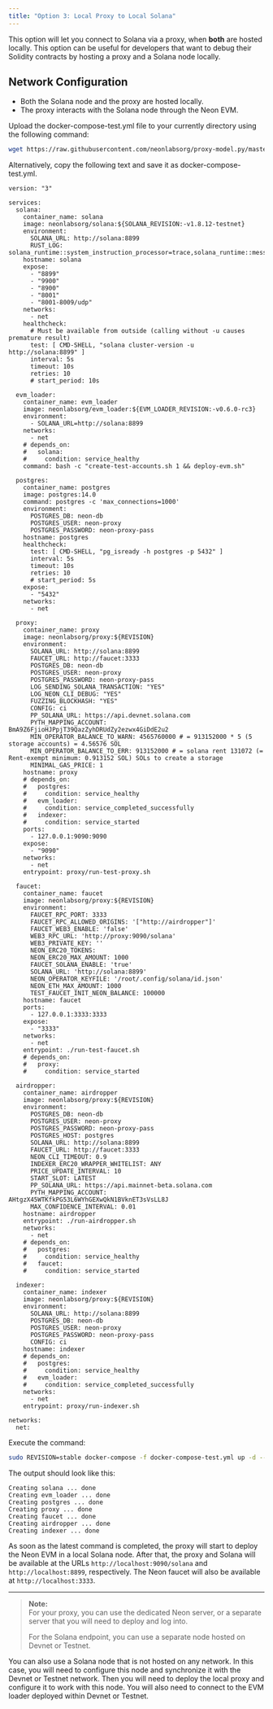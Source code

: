 ```yaml
---
title: "Option 3: Local Proxy to Local Solana"
---
```


This option will let you connect to Solana via a proxy, when **both** are hosted locally. This option can be useful for developers that want to debug their Solidity contracts by hosting a proxy and a Solana node locally.

## Network Configuration
  * Both the Solana node and the proxy are hosted locally.
  * The proxy interacts with the Solana node through the Neon EVM.

Upload the docker-compose-test.yml file to your currently directory using the following command:
```bash
wget https://raw.githubusercontent.com/neonlabsorg/proxy-model.py/master/proxy/docker-compose-test.yml
```

Alternatively, copy the following text and save it as docker-compose-test.yml.
```console
version: "3"

services:
  solana:
    container_name: solana
    image: neonlabsorg/solana:${SOLANA_REVISION:-v1.8.12-testnet}
    environment:
      SOLANA_URL: http://solana:8899
      RUST_LOG: solana_runtime::system_instruction_processor=trace,solana_runtime::message_processor=debug,solana_bpf_loader=debug,solana_rbpf=debug
    hostname: solana
    expose:
      - "8899"
      - "9900"
      - "8900"
      - "8001"
      - "8001-8009/udp"
    networks:
      - net
    healthcheck:
      # Must be available from outside (calling without -u causes premature result)
      test: [ CMD-SHELL, "solana cluster-version -u http://solana:8899" ]
      interval: 5s
      timeout: 10s
      retries: 10
      # start_period: 10s

  evm_loader:
    container_name: evm_loader
    image: neonlabsorg/evm_loader:${EVM_LOADER_REVISION:-v0.6.0-rc3}
    environment:
      - SOLANA_URL=http://solana:8899
    networks:
      - net
    # depends_on:
    #   solana:
    #     condition: service_healthy
    command: bash -c "create-test-accounts.sh 1 && deploy-evm.sh"

  postgres:
    container_name: postgres
    image: postgres:14.0
    command: postgres -c 'max_connections=1000'
    environment:
      POSTGRES_DB: neon-db
      POSTGRES_USER: neon-proxy
      POSTGRES_PASSWORD: neon-proxy-pass
    hostname: postgres
    healthcheck:
      test: [ CMD-SHELL, "pg_isready -h postgres -p 5432" ]
      interval: 5s
      timeout: 10s
      retries: 10
      # start_period: 5s
    expose:
      - "5432"
    networks:
      - net

  proxy:
    container_name: proxy
    image: neonlabsorg/proxy:${REVISION}
    environment:
      SOLANA_URL: http://solana:8899
      FAUCET_URL: http://faucet:3333
      POSTGRES_DB: neon-db
      POSTGRES_USER: neon-proxy
      POSTGRES_PASSWORD: neon-proxy-pass
      LOG_SENDING_SOLANA_TRANSACTION: "YES"
      LOG_NEON_CLI_DEBUG: "YES"
      FUZZING_BLOCKHASH: "YES"
      CONFIG: ci
      PP_SOLANA_URL: https://api.devnet.solana.com
      PYTH_MAPPING_ACCOUNT: BmA9Z6FjioHJPpjT39QazZyhDRUdZy2ezwx4GiDdE2u2
      MIN_OPERATOR_BALANCE_TO_WARN: 4565760000 # = 913152000 * 5 (5 storage accounts) = 4.56576 SOL
      MIN_OPERATOR_BALANCE_TO_ERR: 913152000 # = solana rent 131072 (= Rent-exempt minimum: 0.913152 SOL) SOLs to create a storage
      MINIMAL_GAS_PRICE: 1
    hostname: proxy
    # depends_on:
    #   postgres:
    #     condition: service_healthy
    #   evm_loader:
    #     condition: service_completed_successfully
    #   indexer:
    #     condition: service_started
    ports:
      - 127.0.0.1:9090:9090
    expose:
      - "9090"
    networks:
      - net
    entrypoint: proxy/run-test-proxy.sh

  faucet:
    container_name: faucet
    image: neonlabsorg/proxy:${REVISION}
    environment:
      FAUCET_RPC_PORT: 3333
      FAUCET_RPC_ALLOWED_ORIGINS: '["http://airdropper"]'
      FAUCET_WEB3_ENABLE: 'false'
      WEB3_RPC_URL: 'http://proxy:9090/solana'
      WEB3_PRIVATE_KEY: ''
      NEON_ERC20_TOKENS:
      NEON_ERC20_MAX_AMOUNT: 1000
      FAUCET_SOLANA_ENABLE: 'true'
      SOLANA_URL: 'http://solana:8899'
      NEON_OPERATOR_KEYFILE: '/root/.config/solana/id.json'
      NEON_ETH_MAX_AMOUNT: 1000
      TEST_FAUCET_INIT_NEON_BALANCE: 100000
    hostname: faucet
    ports:
      - 127.0.0.1:3333:3333
    expose:
      - "3333"
    networks:
      - net
    entrypoint: ./run-test-faucet.sh
    # depends_on:
    #   proxy:
    #     condition: service_started

  airdropper:
    container_name: airdropper
    image: neonlabsorg/proxy:${REVISION}
    environment:
      POSTGRES_DB: neon-db
      POSTGRES_USER: neon-proxy
      POSTGRES_PASSWORD: neon-proxy-pass
      POSTGRES_HOST: postgres
      SOLANA_URL: http://solana:8899
      FAUCET_URL: http://faucet:3333
      NEON_CLI_TIMEOUT: 0.9
      INDEXER_ERC20_WRAPPER_WHITELIST: ANY
      PRICE_UPDATE_INTERVAL: 10
      START_SLOT: LATEST
      PP_SOLANA_URL: https://api.mainnet-beta.solana.com
      PYTH_MAPPING_ACCOUNT: AHtgzX45WTKfkPG53L6WYhGEXwQkN1BVknET3sVsLL8J
      MAX_CONFIDENCE_INTERVAL: 0.01
    hostname: airdropper
    entrypoint: ./run-airdropper.sh
    networks:
      - net
    # depends_on:
    #   postgres:
    #     condition: service_healthy
    #   faucet:
    #     condition: service_started

  indexer:
    container_name: indexer
    image: neonlabsorg/proxy:${REVISION}
    environment:
      SOLANA_URL: http://solana:8899
      POSTGRES_DB: neon-db
      POSTGRES_USER: neon-proxy
      POSTGRES_PASSWORD: neon-proxy-pass
      CONFIG: ci
    hostname: indexer
    # depends_on:
    #   postgres:
    #     condition: service_healthy
    #   evm_loader:
    #     condition: service_completed_successfully
    networks:
      - net
    entrypoint: proxy/run-indexer.sh

networks:
  net:
```
Execute the command:
```bash
sudo REVISION=stable docker-compose -f docker-compose-test.yml up -d --quiet-pull
```
The output should look like this:
```console
Creating solana ... done
Creating evm_loader ... done
Creating postgres ... done
Creating proxy ... done
Creating faucet ... done
Creating airdropper ... done
Creating indexer ... done
```
As soon as the latest command is completed, the proxy will start to deploy the Neon EVM in a local Solana node. After that, the proxy and Solana will be available at the URLs `http://localhost:9090/solana` and `http://localhost:8899`, respectively. The Neon faucet will also be available at `http://localhost:3333`.

---  

> **Note:**  
> For your proxy, you can use the dedicated Neon server, or a separate server that you will need to deploy and log into.
>
> For the Solana endpoint, you can use a separate node hosted on Devnet or Testnet.  
>
You can also use a Solana node that is not hosted on any network. In this case, you will need to configure this node and synchronize it with the Devnet or Testnet network. Then you will need to deploy the local proxy and configure it to work with this node. You will also need to connect to the EVM loader deployed within Devnet or Testnet.
